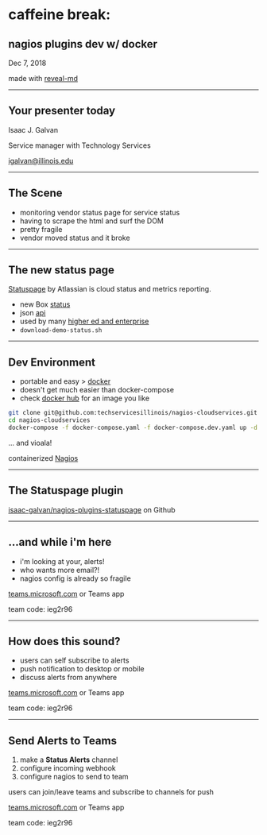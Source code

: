 # caffeine break:

## nagios plugins dev w/ docker

Dec 7, 2018

made with [reveal-md](https://github.com/webpro/reveal-md)

---

## Your presenter today

Isaac J. Galvan

Service manager with Technology Services

igalvan@illinois.edu

---

## The Scene

* monitoring vendor status page for service status
* having to scrape the html and surf the DOM
* pretty fragile
* vendor moved status and it broke

---

## The new status page

[Statuspage](https://www.statuspage.io) by Atlassian is cloud status and metrics reporting.

* new Box [status](https://status.box.com)
* json [api](https://status.box.com/api/v2)
* used by many [higher ed and enterprise](https://www.atlassian.com/blog/statuspage/statuspage-examples-25-status-pages-showcasing-excellent-customization-design-incident-communication)
* `download-demo-status.sh`

---

## Dev Environment

* portable and easy > [docker](https://training.play-with-docker.com/alacart/)
* doesn't get much easier than docker-compose
* check [docker hub](https://hub.docker.com/r/jasonrivers/nagios/) for an image you like

```bash
git clone git@github.com:techservicesillinois/nagios-cloudservices.git
cd nagios-cloudservices
docker-compose -f docker-compose.yaml -f docker-compose.dev.yaml up -d && docker-compose logs -f
```


... and vioala! 

containerized [Nagios](http://localhost:8080)

---

## The Statuspage plugin

[isaac-galvan/nagios-plugins-statuspage](https://github.com/isaac-galvan/nagios-plugins-statuspage) on Github



---

## ...and while i'm here

* i'm looking at your, alerts!
* who wants more email?!
* nagios config is already so fragile

[teams.microsoft.com](https://teams.microsoft.com)  or Teams app

team code: ieg2r96

---

## How does this sound?

* users can self subscribe to alerts
* push notification to desktop or mobile
* discuss alerts from anywhere

[teams.microsoft.com](https://teams.microsoft.com)  or Teams app

team code: ieg2r96

---

## Send Alerts to Teams

1. make a **Status Alerts** channel
2. configure incoming webhook
3. configure nagios to send to team

users can join/leave teams and subscribe to channels for push

[teams.microsoft.com](https://teams.microsoft.com)  or Teams app

team code: ieg2r96
